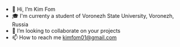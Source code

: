 - 👋 Hi, I’m Kim Fom
- 🎓 I'm currenty a student of Voronezh State University, Voronezh, Russia
- 💞️ I’m looking to collaborate on your projects
- 📫 How to reach me kimfom01@gmail.com

<!---
kimfom01/kimfom01 is a ✨ special ✨ repository because its `README.md` (this file) appears on your GitHub profile.
You can click the Preview link to take a look at your changes.
--->
